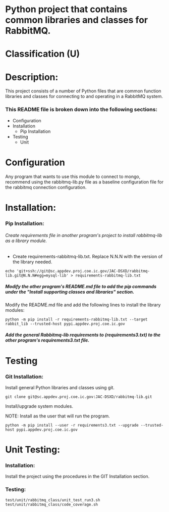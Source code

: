 # Python project that contains common libraries and classes for RabbitMQ.
# Classification (U)


# Description:
  This project consists of a number of Python files that are common function libraries and classes for connecting to and operating in a RabbitMQ system.


###  This README file is broken down into the following sections:
 * Configuration
 * Installation
   - Pip Installation
 * Testing
   - Unit


# Configuration
Any program that wants to use this module to connect to mongo, recommend using the rabbitmq-lib.py file as a baseline configuration file for the rabbitmq connection configuration.


# Installation:

### Pip Installation:

###### Create requirements file in another program's project to install rabbitmq-lib as a library module.

  * Create requirements-rabbitmq-lib.txt.  Replace N.N.N with the version of the library needed.

```
echo 'git+ssh://git@sc.appdev.proj.coe.ic.gov/JAC-DSXD/rabbitmq-lib.git@N.N.N#egg=mysql-lib' > requirements-rabbitmq-lib.txt
```

##### Modify the other program's README.md file to add the pip commands under the "Install supporting classes and libraries" section.

Modify the README.md file and add the following lines to install the library modules:

```
python -m pip install -r requirements-rabbitmq-lib.txt --target rabbit_lib --trusted-host pypi.appdev.proj.coe.ic.gov
```

##### Add the general Rabbitmq-lib requirements to (requirements3.txt) to the other program's requirements3.txt file.


# Testing

### Git Installation:

Install general Python libraries and classes using git.

```
git clone git@sc.appdev.proj.coe.ic.gov:JAC-DSXD/rabbitmq-lib.git
```

Install/upgrade system modules.

NOTE: Install as the user that will run the program.

```
python -m pip install --user -r requirements3.txt --upgrade --trusted-host pypi.appdev.proj.coe.ic.gov
```

# Unit Testing:

### Installation:

Install the project using the procedures in the GIT Installation section.

### Testing:
```
test/unit/rabbitmq_class/unit_test_run3.sh
test/unit/rabbitmq_class/code_coverage.sh
```

